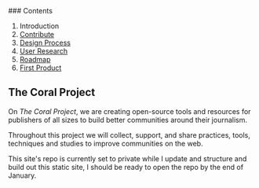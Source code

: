 <span class="hide">
### Contents

1. Introduction
2. [Contribute](contribute.md)
3. [Design Process](process.md)
4. [User Research](personas.md)
5. [Roadmap](roadmap.md)
6. [First Product](project-trust.md)
</span>

## The Coral Project

On *The Coral Project*, we are creating open-source tools and resources for publishers of all sizes to build better communities around their journalism.

Throughout this project we will collect, support, and share practices, tools, techniques and studies to improve communities on the web.

This site's repo is currently set to private while I update and structure and build out this static site, I should be ready to open the repo by the end of January.
